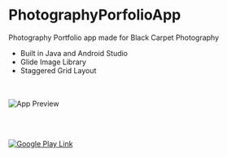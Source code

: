# PhotographyPorfolioApp
Photography Portfolio app made for Black Carpet Photography

* Built in Java and Android Studio
* Glide Image Library
* Staggered Grid Layout
<br><br><br>

![App Preview](https://blackcarpet.co.za/github_content/app_banner.jpg)

<br><br>


<a href="https://play.google.com/store/apps/details?id=za.co.bogote.blackcarpetphotography"><img src="https://blackcarpet.co.za/github_content/en_badge.jpg" alt="Google Play Link"></a>

